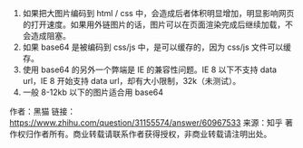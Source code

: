 1. 如果把大图片编码到 html / css 中，会造成后者体积明显增加，明显影响网页的打开速度。如果用外链图片的话，图片可以在页面渲染完成后继续加载，不会造成阻塞。
2. 如果 base64 是被编码到 css/js 中，是可以缓存的，因为 css/js 文件可以缓存。
3. 使用 base64 的另外一个弊端是 IE 的兼容性问题。IE 8 以下不支持 data url，IE 8 开始支持 data url，却有大小限制，32k（未测试）。
4. 一般 8-12kb 以下的图片适合用 base64


作者：黑猫
链接：https://www.zhihu.com/question/31155574/answer/60967533
来源：知乎
著作权归作者所有。商业转载请联系作者获得授权，非商业转载请注明出处。
